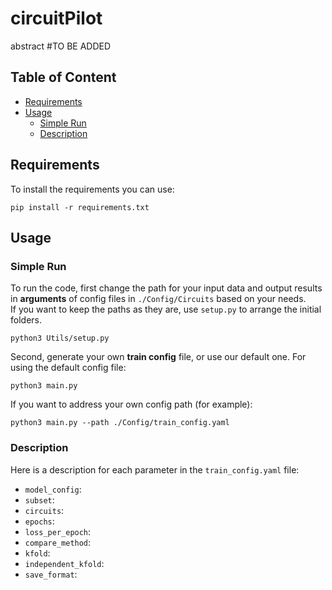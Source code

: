 # circuitPilot
abstract #TO BE ADDED

## Table of Content

  * [Requirements](#requirements)
  * [Usage](#usage)
    * [Simple Run](#simple-run)
    * [Description](#description)

## Requirements

To install the requirements you can use:

```
pip install -r requirements.txt
```

## Usage

### Simple Run
To run the code, first change the path for your input data and output results in **arguments** of config files in `./Config/Circuits` based on your needs. <br>
If you want to keep the paths as they are, use `setup.py` to arrange the initial folders.

```
python3 Utils/setup.py
```

Second, generate your own **train config** file, or use our default one. For using the default config file:

```
python3 main.py
```

If you want to address your own config path (for example):

```
python3 main.py --path ./Config/train_config.yaml
```

### Description
Here is a description for each parameter in the `train_config.yaml` file:

  * `model_config`:
  * `subset`:
  * `circuits`:
  * `epochs`:
  * `loss_per_epoch`:
  * `compare_method`:
  * `kfold`:
  * `independent_kfold`:
  * `save_format`: